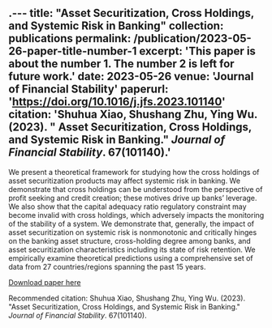 .---
title: "Asset Securitization, Cross Holdings, and Systemic Risk in Banking"
collection: publications
permalink: /publication/2023-05-26-paper-title-number-1
excerpt: 'This paper is about the number 1. The number 2 is left for future work.'
date: 2023-05-26
venue: 'Journal of Financial Stability'
paperurl: 'https://doi.org/10.1016/j.jfs.2023.101140'
citation: 'Shuhua Xiao, Shushang Zhu, Ying Wu. (2023). &quot; Asset Securitization, Cross Holdings, and Systemic Risk in Banking.&quot; <i>Journal of Financial Stability</i>. 67(101140).'
---
We present a theoretical framework for studying how the cross holdings of asset securitization products may affect systemic risk in banking. We demonstrate that cross holdings can be understood from the perspective of profit seeking and credit creation; these motives drive up banks’ leverage. We also show that the capital adequacy ratio regulatory constraint may become invalid with cross holdings, which adversely impacts the monitoring of the stability of a system. We demonstrate that, generally, the impact of asset securitization on systemic risk is nonmonotonic and critically hinges on the banking asset structure, cross-holding degree among banks, and asset securitization characteristics including its state of risk retention. We empirically examine theoretical predictions using a comprehensive set of data from 27 countries/regions spanning the past 15 years.

[Download paper here](https://doi.org/10.1016/j.jfs.2023.101140)

Recommended citation: Shuhua Xiao, Shushang Zhu, Ying Wu. (2023). "Asset Securitization, Cross Holdings, and Systemic Risk in Banking." <i>Journal of Financial Stability</i>. 67(101140).
